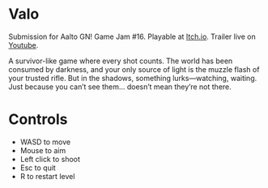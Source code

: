 # Valo

Submission for Aalto GN! Game Jam #16. Playable at [Itch.io](https://regawan.itch.io/valo). Trailer live on [Youtube](https://www.youtube.com/watch?v=5ejkmXI-K2s).

A survivor-like game where every shot counts. The world has been consumed by darkness, and your only source of light is the muzzle flash of your trusted rifle. But in the shadows, something lurks—watching, waiting. Just because you can’t see them… doesn’t mean they’re not there.

# Controls

* WASD to move
* Mouse to aim
* Left click to shoot
* Esc to quit
* R to restart level
